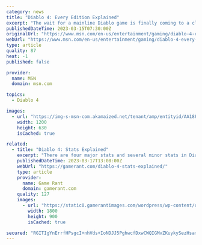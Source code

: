 ```yaml
---
category: news
title: "Diablo 4: Every Edition Explained"
excerpt: "The wait for a mainline Diablo game is finally coming to a close, with the release of Diablo 4 on June 6, 2023. In the meantime, there are a few ways to play Diablo 4 early. A public beta begins March ..."
publishedDateTime: 2023-03-15T07:30:00Z
originalUrl: "https://www.msn.com/en-us/entertainment/gaming/diablo-4-every-edition-explained/ar-AA18FkqD"
webUrl: "https://www.msn.com/en-us/entertainment/gaming/diablo-4-every-edition-explained/ar-AA18FkqD"
type: article
quality: 87
heat: -1
published: false

provider:
  name: MSN
  domain: msn.com

topics:
  - Diablo 4

images:
  - url: "https://img-s-msn-com.akamaized.net/tenant/amp/entityid/AA18FiiS.img?h=630&w=1200&m=6&q=60&o=t&l=f&f=jpg"
    width: 1200
    height: 630
    isCached: true

related:
  - title: "Diablo 4: Stats Explained"
    excerpt: "There are four major stats and several minor stats in Diablo 4, and players will want to know what each of them does to level with a plan. Dexterity gives an additional chance to a player's dodge ..."
    publishedDateTime: 2023-03-17T13:08:00Z
    webUrl: "https://gamerant.com/diablo-4-stats-explained/"
    type: article
    provider:
      name: Game Rant
      domain: gamerant.com
    quality: 127
    images:
      - url: "https://static0.gamerantimages.com/wordpress/wp-content/uploads/2023/03/stats-diablo-4-explained-01.jpg"
        width: 1800
        height: 900
        isCached: true

secured: "RGITIgYnErrfHPsgcI+nhVds+IoNDJJ5PghwcfDxwCWQIGMvZKuykySezHsaml1M6mzpqgvy2SlN8AITRKXX5SDyx3dZ/VsekBXakPx4lxJ1buVukoZKfWq/bMzkYvRmIzxAuAZAoYiSDhak4M4i+jElv892XgEtu1VF21uxmDtFSzRHwJBoYKsnEuS2bp6wWbJLqOEkSgWGPElbp4xcoUYgOzuLJayr9IE6YIq9CwzN20buiCO9N3l+n5vgV2s5neJSMQbQNXUPzKtB8jKPeUL9hr/SlIpgEKXi3ghL6nF/+IYRWqREUrs4sF+aemKHCOb0QOMJyWEfNSVDQX5IsA4yxVG2XvQgrV3WKh/GmQ0=;EgUQ8LSnSNq4aWOW8Fd9+w=="
---
```



